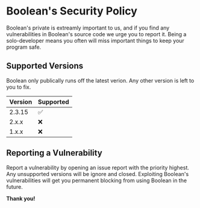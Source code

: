 # Boolean's Security Policy
Boolean's private is extreamly important to us, and if you find any vulnerabilities in Boolean's source code we urge you to report it. Being a solo-developer means you often will miss important things to keep your program safe.

## Supported Versions

Boolean only publically runs off the latest verion. Any other version is left to you to fix.

| Version | Supported          |
| ------- | ------------------ |
| 2.3.15  | :white_check_mark: |
| 2.x.x   | :x:                |
| 1.x.x   | :x:                |

## Reporting a Vulnerability

Report a vulnerability by opening an issue report with the priority highest. Any unsupported versions will be ignore and closed.
Exploiting Boolean's vulnerabilities will get you permanent blocking from using Boolean in the future.

**Thank you!**
